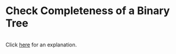 # Check Completeness of a Binary Tree 

~~~java

~~~

Click [here](Explanation.md) for an explanation.

